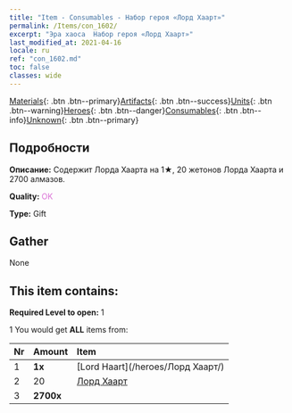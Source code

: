 ```yaml
---
title: "Item - Consumables - Набор героя «Лорд Хаарт»"
permalink: /Items/con_1602/
excerpt: "Эра хаоса  Набор героя «Лорд Хаарт»"
last_modified_at: 2021-04-16
locale: ru
ref: "con_1602.md"
toc: false
classes: wide
---
```

 [Materials](/ru/Items/){: .btn .btn--primary}[Artifacts](/ru/Items/Artifacts/){: .btn .btn--success}[Units](/ru/Items/Units/){: .btn .btn--warning}[Heroes](/ru/Items/Heroes/){: .btn .btn--danger}[Consumables](/ru/Items/Consumables/){: .btn .btn--info}[Unknown](/ru/Items/Unknown/){: .btn .btn--primary}

## Подробности
 **Описание:** Содержит Лорда Хаарта на 1★, 20 жетонов Лорда Хаарта и 2700 алмазов.

 **Quality:** <span style="color: #DA70D6">OK</span>

 **Type:** Gift

## Gather

  None

## This item contains:

 **Required Level to open:** 1

 1 You would get **ALL** items  from:

  | Nr | Amount |     Item    |
  |:---|:-------|:------------|
  | 1 |  **1x** | [Lord Haart](/heroes/Лорд Хаарт/) |  | 
  | 2 | 20 | [Лорд Хаарт](/ru/Items/her_370/) |  | 
  | 3 |  **2700x** | <i class="fas fa-gem"/> |  | 

